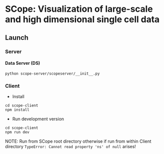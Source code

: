 # SCope: Visualization of large-scale and high dimensional single cell data

## Launch

### Server

#### Data Server (DS)
```
python scope-server/scopeserver/__init__.py
```

### Client

- Install
```
cd scope-client
npm install
```

- Run development version
```
cd scope-client
npm run dev
```

NOTE: Run from SCope root directory otherwise if run from within Client directory `TypeError: Cannot read property 'ns' of null` arises!
